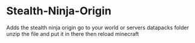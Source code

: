 # Stealth-Ninja-Origin
Adds the stealth ninja origin go to your world or servers datapacks folder unzip the file and put it in there then reload minecraft
